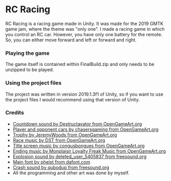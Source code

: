 # RC Racing 

RC Racing is a racing game made in Unity. It was made for the 2019 GMTK game jam, where the theme was "only one". I made a racing game in which you control an RC car. However, you have only one battery for the remote. So, you can either move forward and left or forward and right.

### Playing the game
The game itself is contained within FinalBuild.zip and only needs to be unzipped to be played.

### Using the project files
The project was written in version 2019.1.3f1 of Unity, so if you want to use the project files I would recommend using that version of Unity.

### Credits
* [Countdown sound by Destructavator from OpenGameArt.org](https://opengameart.org/content/countdown)<br/>
* [Player and opponent cars by chasersgaming from OpenGameArt.org](https://opengameart.org/content/racing-asset-touring-car-sms)<br/>
* [Trophy by JeremyWoods from OpenGameArt.org](https://opengameart.org/content/trophy)<br/>
* [Race music by DST from OpenGameArt.org](https://opengameart.org/content/tower-defense-theme)<br/>
* [Title screen music by congusbongues from OpenGameArt.org](https://opengameart.org/content/mythica)<br/>
* [Ending music by Monplaisir Loyalty Freak Music from OpenGameArt.org](https://opengameart.org/content/victory-0)<br/>
* [Explosion sound by deleted_user_5405837 from freesound.org](https://freesound.org/people/deleted_user_5405837/sounds/399303/)<br/>
* [Main font by pheist from dafont.com](https://www.dafont.com/fipps.font?l[]=10&l[]=1)<br/>
* [Crash sound by qubodup from freesound.org](https://freesound.org/people/qubodup/sounds/151624/)<br/>
* All the programming and other art was done by myself.
